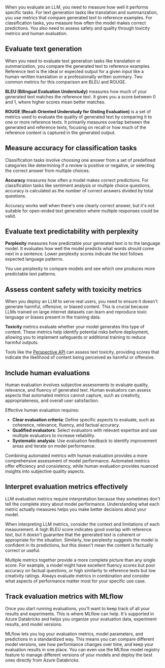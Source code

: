 When you evaluate an LLM, you need to measure how well it performs specific tasks. For text generation tasks like translation and summarization, you use metrics that compare generated text to reference examples. For classification tasks, you measure how often the model makes correct predictions. You also need to assess safety and quality through toxicity metrics and human evaluation.

## Evaluate text generation

When you need to evaluate text generation tasks like translation or summarization, you compare the generated text to reference examples. Reference text is the ideal or expected output for a given input like a human-written translation or a professionally written summary. Two common metrics for this comparison are BLEU and ROUGE.

**BLEU (Bilingual Evaluation Understudy)** measures how much of your generated text matches the reference text. It gives you a score between 0 and 1, where higher scores mean better matches.

**ROUGE (Recall-Oriented Understudy for Gisting Evaluation)** is a set of metrics used to evaluate the quality of generated text by comparing it to one or more reference texts. It primarily measures overlap between the generated and reference texts, focusing on recall or how much of the reference content is captured in the generated output.

## Measure accuracy for classification tasks

Classification tasks involve choosing one answer from a set of predefined categories like determining if a review is positive or negative, or selecting the correct answer from multiple choices.

**Accuracy** measures how often a model makes correct predictions. For classification tasks like sentiment analysis or multiple choice questions, accuracy is calculated as the number of correct answers divided by total questions.

Accuracy works well when there's one clearly correct answer, but it's not suitable for open-ended text generation where multiple responses could be valid.

## Evaluate text predictability with perplexity

**Perplexity** measures how predictable your generated text is to the language model. It evaluates how well the model predicts what words should come next in a sentence. Lower perplexity scores indicate the text follows expected language patterns.

You use perplexity to compare models and see which one produces more predictable text patterns. 

## Assess content safety with toxicity metrics

When you deploy an LLM to serve real users, you need to ensure it doesn't generate harmful, offensive, or biased content. This is crucial because LLMs trained on large internet datasets can learn and reproduce toxic language or biases present in the training data.

**Toxicity** metrics evaluate whether your model generates this type of content. These metrics help identify potential risks before deployment, allowing you to implement safeguards or additional training to reduce harmful outputs.

Tools like the [Perspective API](https://perspectiveapi.com/?azure-portal=true) can assess text toxicity, providing scores that indicate the likelihood of content being perceived as harmful or offensive.

## Include human evaluations

Human evaluation involves subjective assessments to evaluate quality, relevance, and fluency of generated text. Human evaluators can assess aspects that automated metrics cannot capture, such as creativity, appropriateness, and overall user satisfaction.

Effective human evaluation requires:

- **Clear evaluation criteria**: Define specific aspects to evaluate, such as coherence, relevance, fluency, and factual accuracy.
- **Qualified evaluators**: Select evaluators with relevant expertise and use multiple evaluators to increase reliability.
- **Systematic analysis**: Use evaluation feedback to identify improvement areas and iterate on model performance.

Combining automated metrics with human evaluation provides a more comprehensive assessment of model performance. Automated metrics offer efficiency and consistency, while human evaluation provides nuanced insights into subjective quality aspects.

## Interpret evaluation metrics effectively

LLM evaluation metrics require interpretation because they sometimes don't tell the complete story about model performance. Understanding what each metric actually measures helps you make better decisions about your model.

When interpreting LLM metrics, consider the context and limitations of each measurement. A high BLEU score indicates good overlap with reference text, but it doesn't guarantee that the generated text is coherent or appropriate for the situation. Similarly, low perplexity suggests the model is confident in its predictions, but this doesn't mean the content is factually correct or useful.

Multiple metrics together provide a more complete picture than any single score. For example, a model might have excellent fluency scores but poor accuracy on factual questions, or high similarity to reference texts but low creativity ratings. Always evaluate metrics in combination and consider what aspects of performance matter most for your specific use case.

## Track evaluation metrics with MLflow

Once you start running evaluations, you'll want to keep track of all your results and experiments. This is where MLflow can help. It's supported in Azure Databricks and helps you organize your evaluation data, experiment results, and model versions.

MLflow lets you log your evaluation metrics, model parameters, and predictions in a standardized way. This means you can compare different model versions, see how performance changes over time, and keep your evaluation results in one place. You can even use the MLflow model registry feature to manage different versions of your models and deploy the best ones directly from Azure Databricks.
